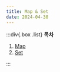 ```yaml
---
title: Map & Set
date: 2024-04-30
---
```


:::div{.box .list}
**목차**

1. [Map](/javascript/chapter10/10-1)
1. [Set](/javascript/chapter10/10-2)

:::
